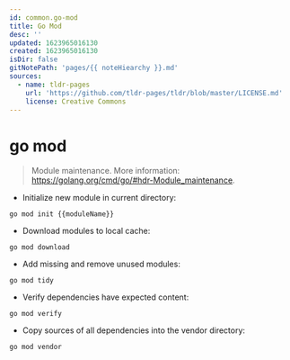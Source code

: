 ```yaml
---
id: common.go-mod
title: Go Mod
desc: ''
updated: 1623965016130
created: 1623965016130
isDir: false
gitNotePath: 'pages/{{ noteHiearchy }}.md'
sources:
  - name: tldr-pages
    url: 'https://github.com/tldr-pages/tldr/blob/master/LICENSE.md'
    license: Creative Commons
---
```

# go mod

> Module maintenance.
> More information: <https://golang.org/cmd/go/#hdr-Module_maintenance>.

- Initialize new module in current directory:

`go mod init {{moduleName}}`

- Download modules to local cache:

`go mod download`

- Add missing and remove unused modules:

`go mod tidy`

- Verify dependencies have expected content:

`go mod verify`

- Copy sources of all dependencies into the vendor directory:

`go mod vendor`

